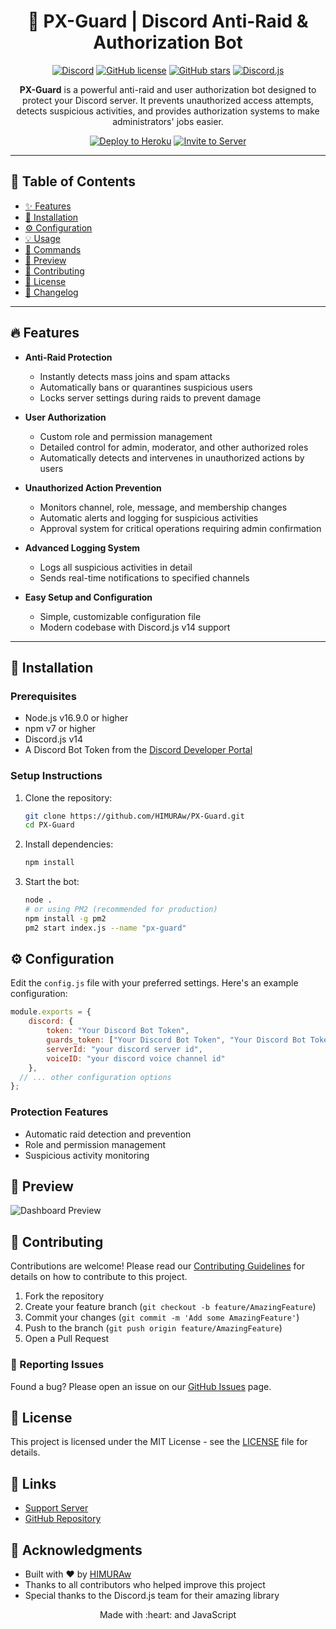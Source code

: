 <div align="center">
  <h1>🚨 PX-Guard | Discord Anti-Raid & Authorization Bot</h1>
  
  [![Discord](https://img.shields.io/discord/your-server-id?color=7289DA&label=Discord&logo=discord&logoColor=white)](https://discord.gg/pxdev)
  [![GitHub license](https://img.shields.io/github/license/HIMURAw/PX-Guard?color=blue)](LICENSE)
  [![GitHub stars](https://img.shields.io/github/stars/HIMURAw/PX-Guard?style=social)](https://github.com/HIMURAw/PX-Guard/stargazers)
  [![Discord.js](https://img.shields.io/badge/discord.js-v14-7289DA?logo=discord&logoColor=white)](https://discord.js.org/)
  
  **PX-Guard** is a powerful anti-raid and user authorization bot designed to protect your Discord server. It prevents unauthorized access attempts, detects suspicious activities, and provides authorization systems to make administrators' jobs easier.
  
  [![Deploy to Heroku](https://www.herokucdn.com/deploy/button.svg)](https://heroku.com/deploy?template=https://github.com/HIMURAw/PX-Guard)
  [![Invite to Server](https://img.shields.io/badge/Invite-PX--Guard-7289DA?style=for-the-badge&logo=discord)](https://discord.com/oauth2/authorize?client_id=YOUR_BOT_ID&permissions=8&scope=bot%20applications.commands)

</div>

---

## 📑 Table of Contents
- [✨ Features](#-features)
- [🚀 Installation](#-installation)
- [⚙️ Configuration](#️-configuration)
- [💡 Usage](#-usage)
- [🔧 Commands](#-commands)
- [📸 Preview](#-preview)
- [🤝 Contributing](#-contributing)
- [📄 License](#-license)
- [📜 Changelog](CHANGELOG.md)

---

## 🔥 Features

- **Anti-Raid Protection**
  - Instantly detects mass joins and spam attacks
  - Automatically bans or quarantines suspicious users
  - Locks server settings during raids to prevent damage

- **User Authorization**
  - Custom role and permission management
  - Detailed control for admin, moderator, and other authorized roles
  - Automatically detects and intervenes in unauthorized actions by users

- **Unauthorized Action Prevention**
  - Monitors channel, role, message, and membership changes
  - Automatic alerts and logging for suspicious activities
  - Approval system for critical operations requiring admin confirmation

- **Advanced Logging System**
  - Logs all suspicious activities in detail
  - Sends real-time notifications to specified channels

- **Easy Setup and Configuration**
  - Simple, customizable configuration file
  - Modern codebase with Discord.js v14 support

---

## 🚀 Installation

### Prerequisites
- Node.js v16.9.0 or higher
- npm v7 or higher
- Discord.js v14
- A Discord Bot Token from the [Discord Developer Portal](https://discord.com/developers/applications)

### Setup Instructions

1. Clone the repository:
   ```bash
   git clone https://github.com/HIMURAw/PX-Guard.git
   cd PX-Guard
   ```

2. Install dependencies:
   ```bash
   npm install
   ```

3. Start the bot:
   ```bash
   node .
   # or using PM2 (recommended for production)
   npm install -g pm2
   pm2 start index.js --name "px-guard"
   ```

## ⚙️ Configuration

Edit the `config.js` file with your preferred settings. Here's an example configuration:

```javascript
module.exports = {
    discord: {
        token: "Your Discord Bot Token",
        guards_token: ["Your Discord Bot Token", "Your Discord Bot Token"],
        serverId: "your discord server id",
        voiceID: "your discord voice channel id"
    },
  // ... other configuration options
};
```

### Protection Features
- Automatic raid detection and prevention
- Role and permission management
- Suspicious activity monitoring

## 📸 Preview

![Dashboard Preview](https://cdn.discordapp.com/attachments/1392478452636192838/1399473068941774929/image.png?ex=688dbd9c&is=688c6c1c&hm=503b8488d1d77f4f6a73914cb1197e8942cc28631743d8008e31157fbe5dafa7&)

## 🤝 Contributing

Contributions are welcome! Please read our [Contributing Guidelines](CONTRIBUTING.md) for details on how to contribute to this project.

1. Fork the repository
2. Create your feature branch (`git checkout -b feature/AmazingFeature`)
3. Commit your changes (`git commit -m 'Add some AmazingFeature'`)
4. Push to the branch (`git push origin feature/AmazingFeature`)
5. Open a Pull Request

### 🐛 Reporting Issues
Found a bug? Please open an issue on our [GitHub Issues](https://github.com/HIMURAw/PX-Guard/issues) page.

## 📄 License

This project is licensed under the MIT License - see the [LICENSE](LICENSE) file for details.

## 🔗 Links

- [Support Server](https://discord.gg/pxdev)
- [GitHub Repository](https://github.com/HIMURAw/PX-Guard)

## 🙏 Acknowledgments

- Built with ❤️ by [HIMURAw](https://github.com/HIMURAw)
- Thanks to all contributors who helped improve this project
- Special thanks to the Discord.js team for their amazing library

<div align="center">
  Made with :heart: and JavaScript
</div>
